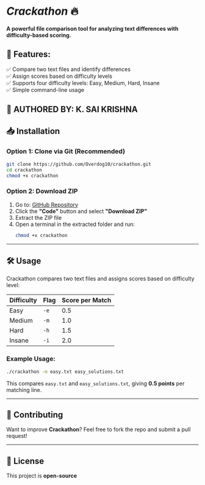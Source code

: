# *Crackathon* 🔥  
**A powerful file comparison tool for analyzing text differences with difficulty-based scoring.**

## **🚀 Features:**  
✅ Compare two text files and identify differences  
✅ Assign scores based on difficulty levels  
✅ Supports four difficulty levels: Easy, Medium, Hard, Insane  
✅ Simple command-line usage  


📢 AUTHORED BY: K. SAI KRISHNA 
---

## **📥 Installation**  
### **Option 1: Clone via Git (Recommended)**  
```bash
git clone https://github.com/Overdog10/crackathon.git
cd crackathon
chmod +x crackathon
```

### **Option 2: Download ZIP**  
1. Go to: [GitHub Repository](https://github.com/Overdog10/crackathon)  
2. Click the **"Code"** button and select **"Download ZIP"**  
3. Extract the ZIP file  
4. Open a terminal in the extracted folder and run:  
   ```bash
   chmod +x crackathon
   ```

---

## **🛠 Usage**  
Crackathon compares two text files and assigns scores based on difficulty level:  

| Difficulty | Flag | Score per Match |
|------------|------|---------------|
| Easy       | `-e` | 0.5           |
| Medium     | `-m` | 1.0           |
| Hard       | `-h` | 1.5           |
| Insane     | `-i` | 2.0           |

### **Example Usage:**  
```bash
./crackathon -m easy.txt easy_solutions.txt
```
This compares `easy.txt` and `easy_solutions.txt`, giving **0.5 points** per matching line.

---

## **🔧 Contributing**  
Want to improve **Crackathon**? Feel free to fork the repo and submit a pull request!  

---

## **📝 License**  
This project is **open-source** 

